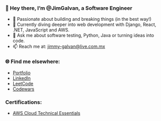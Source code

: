 ### 👋 Hey there, I’m @JimGalvan, a Software Engineer
- 🚀 Passionate about building and breaking things (in the best way!)
- 🌱 Currently diving deeper into web development with Django, React, .NET, JavaScript and AWS.
- 💬 Ask me about software testing, Python, Java or turning ideas into code.
- 📫 Reach me at: [jimmy-galvan@live.com.mx](mailto:jimmy-galvan@live.com.mx)

### 🌐 Find me elsewhere:
- [Portfolio](https://jimgalvan.github.io/)
- [LinkedIn](https://www.linkedin.com/in/jimalexsandergalvan/)
- [LeetCode](https://leetcode.com/jimmy-galvan/)
- [Codewars](https://www.codewars.com/users/jinux95/)

### Certifications:
- [AWS Cloud Technical Essentials](https://coursera.org/share/e09dc5429ef617a76f300739f6a15f92)

<!---
JimGalvan/JimGalvan is a ✨ special ✨ repository because its `README.md` (this file) appears on your GitHub profile.
You can click the Preview link to take a look at your changes.
--->

